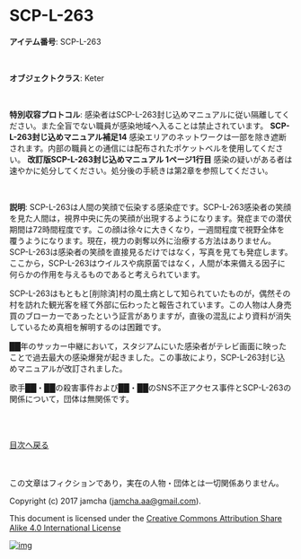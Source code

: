 # SCP-L-263

**アイテム番号**: SCP-L-263  

<br>  

**オブジェクトクラス**: Keter  

<br>  

**特別収容プロトコル**: 感染者はSCP-L-263封じ込めマニュアルに従い隔離してください。また全盲でない職員が感染地域へ入ることは禁止されています。 **SCP-L-263封じ込めマニュアル補足14** 感染エリアのネットワークは一部を除き遮断されます。内部の職員との通信には配布されたポケットベルを使用してください。 **改訂版SCP-L-263封じ込めマニュアル 1ページ1行目** 感染の疑いがある者は速やかに処分してください。処分後の手続きは第2章を参照してください。  

<br>  

**説明**: SCP-L-263は人間の笑顔で伝染する感染症です。SCP-L-263感染者の笑顔を見た人間は，視界中央に先の笑顔が出現するようになります。発症までの潜伏期間は72時間程度です。この顔は徐々に大きくなり，一週間程度で視野全体を覆うようになります。現在，視力の剥奪以外に治療する方法はありません。SCP-L-263は感染者の笑顔を直接見るだけではなく，写真を見ても発症します。ここから，SCP-L-263はウイルスや病原菌ではなく，人間が本来備える因子に何らかの作用を与えるものであると考えられています。  

SCP-L-263はもともと[削除済]村の風土病として知られていたものが，偶然その村を訪れた観光客を経て外部に伝わったと報告されています。この人物は人身売買のブローカーであったという証言がありますが，直後の混乱により資料が消失しているため真相を解明するのは困難です。  

██年のサッカー中継において，スタジアムにいた感染者がテレビ画面に映ったことで過去最大の感染爆発が起きました。この事故により，SCP-L-263封じ込めマニュアルが改訂されました。  

歌手██・██の殺害事件および██・██のSNS不正アクセス事件とSCP-L-263の関係について，団体は無関係です。  

<br>  
<br>  

[目次へ戻る](https://github.com/jamcha-aa/SCP/blob/master/README.md)  

<br>  
<br>  
この文章はフィクションであり，実在の人物・団体とは一切関係ありません。  

Copyright (c) 2017 jamcha (jamcha.aa@gmail.com).  

This document is licensed under the [Creative Commons Attribution Share Alike 4.0 International License](http://creativecommons.org/licenses/by-sa/4.0/deed)  

[![img](http://i.creativecommons.org/l/by-sa/3.0/80x15.png)](http://creativecommons.org/licenses/by-sa/4.0/deed)